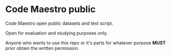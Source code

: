 # Code Maestro public

Code Maestro open public datasets and test script.

Open for evaluation and studying purposes only.

Anyone who wants to use this repo or it's parts for whatever purpose **MUST** prior obtain the written permission.
